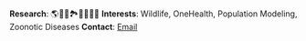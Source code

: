 **Research**: 🌎🔬🦌🏞️🦝💉🔢💡
**Interests**: Wildlife, OneHealth, Population Modeling, Zoonotic Diseases 
**Contact**: [Email](mailto:rdt0029@auburn.edu)  



